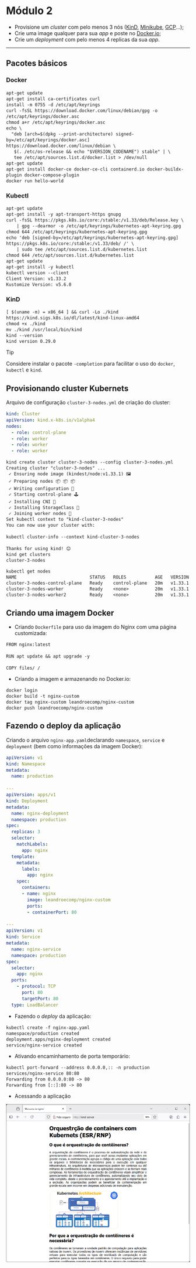# Módulo 2

- Provisione um _cluster_ com pelo menos 3 nós ([KinD](https://kind.sigs.k8s.io/), [Minikube](https://minikube.sigs.k8s.io/), [GCP](https://cloud.google.com/)...);
- Crie uma image qualquer para sua _app_ e poste no [Docker.io](https://hub.docker.com/);
- Crie um _deployment_ com pelo menos 4 replicas da sua _app_.

---
## Pacotes básicos

### Docker
```console
apt-get update
apt-get install ca-certificates curl
install -m 0755 -d /etc/apt/keyrings
curl -fsSL https://download.docker.com/linux/debian/gpg -o /etc/apt/keyrings/docker.asc
chmod a+r /etc/apt/keyrings/docker.asc
echo \
  "deb [arch=$(dpkg --print-architecture) signed-by=/etc/apt/keyrings/docker.asc] https://download.docker.com/linux/debian \
   $(. /etc/os-release && echo "$VERSION_CODENAME") stable" | \
   tee /etc/apt/sources.list.d/docker.list > /dev/null
apt-get update
apt-get install docker-ce docker-ce-cli containerd.io docker-buildx-plugin docker-compose-plugin
docker run hello-world
```

### Kubectl

```console
apt-get update
apt-get install -y apt-transport-https gnupg
curl -fsSL https://pkgs.k8s.io/core:/stable:/v1.33/deb/Release.key \
    | gpg --dearmor -o /etc/apt/keyrings/kubernetes-apt-keyring.gpg
chmod 644 /etc/apt/keyrings/kubernetes-apt-keyring.gpg
echo 'deb [signed-by=/etc/apt/keyrings/kubernetes-apt-keyring.gpg] https://pkgs.k8s.io/core:/stable:/v1.33/deb/ /' \
    | sudo tee /etc/apt/sources.list.d/kubernetes.list
chmod 644 /etc/apt/sources.list.d/kubernetes.list
apt-get update
apt-get install -y kubectl
kubectl version --client
Client Version: v1.33.2
Kustomize Version: v5.6.0
```

### KinD
```console
[ $(uname -m) = x86_64 ] && curl -Lo ./kind https://kind.sigs.k8s.io/dl/latest/kind-linux-amd64 
chmod +x ./kind
mv ./kind /usr/local/bin/kind
kind --version
kind version 0.29.0
```

> [!TIP]
> Considere instalar o pacote `-completion` para facilitar o uso do `docker`, `kubectl` e `kind`.

## Provisionando cluster Kubernets

Arquivo de configuração `cluster-3-nodes.yml` de criação do cluster:
```yml
kind: Cluster
apiVersion: kind.x-k8s.io/v1alpha4
nodes:
  - role: control-plane
  - role: worker
  - role: worker
  - role: worker
```

```console
kind create cluster cluster-3-nodes --config cluster-3-nodes.yml
Creating cluster "cluster-3-nodes" ...
 ✓ Ensuring node image (kindest/node:v1.33.1) 🖼
 ✓ Preparing nodes 📦 📦 📦
 ✓ Writing configuration 📜
 ✓ Starting control-plane 🕹️
 ✓ Installing CNI 🔌
 ✓ Installing StorageClass 💾
 ✓ Joining worker nodes 🚜
Set kubectl context to "kind-cluster-3-nodes"
You can now use your cluster with:

kubectl cluster-info --context kind-cluster-3-nodes

Thanks for using kind! 😊
kind get clusters
cluster-3-nodes
```
```console
kubectl get nodes
NAME                            STATUS   ROLES           AGE   VERSION
cluster-3-nodes-control-plane   Ready    control-plane   20m   v1.33.1
cluster-3-nodes-worker          Ready    <none>          20m   v1.33.1
cluster-3-nodes-worker2         Ready    <none>          20m   v1.33.1
```
## Criando uma imagem Docker

- Criando `Dockerfile` para uso da imagem do Nginx com uma página customizada:
```
FROM nginx:latest

RUN apt update && apt upgrade -y

COPY files/ /
```
- Criando a imagem e armazenando no Docker.io:
```console
docker login
docker build -t nginx-custom
docker tag nginx-custom leandroecomp/nginx-custom
docker push leandroecomp/nginx-custom
```
## Fazendo o deploy da aplicação
Criando o arquivo `nginx-app.yaml`declarando `namespace`, `service` e `deployment` (bem como informações da imagem Docker):
```yaml
apiVersion: v1
kind: Namespace
metadata:
  name: production

---
apiVersion: apps/v1
kind: Deployment
metadata:
  name: nginx-deployment
  namespace: production
spec:
  replicas: 3
  selector:
    matchLabels:
      app: nginx
  template:
    metadata:
      labels:
        app: nginx
    spec:
      containers:
      - name: nginx
        image: leandroecomp/nginx-custom
        ports:
        - containerPort: 80

---
apiVersion: v1
kind: Service
metadata:
  name: nginx-service
  namespace: production
spec:
  selector:
    app: nginx
  ports:
    - protocol: TCP
      port: 80
      targetPort: 80
  type: LoadBalancer
```
- Fazendo o _deploy_ da aplicação:
```console
kubectl create -f nginx-app.yaml
namespace/production created
deployment.apps/nginx-deployment created
service/nginx-service created
```
- Ativando encaminhamento de porta temporário:
```console
kubectl port-forward --address 0.0.0.0,:: -n production services/nginx-service 80:80
Forwarding from 0.0.0.0:80 -> 80
Forwarding from [::]:80 -> 80
```
- Acessando a aplicação

![Screenshot da aplicação teste.](tela.png)

